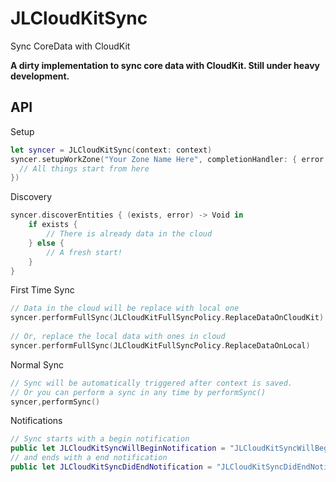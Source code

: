 # JLCloudKitSync
Sync CoreData with CloudKit

__A dirty implementation to sync core data with CloudKit. Still under heavy development.__

## API

Setup

```swift
let syncer = JLCloudKitSync(context: context)
syncer.setupWorkZone("Your Zone Name Here", completionHandler: { error -> Void in
  // All things start from here
})
```

Discovery

```swift
syncer.discoverEntities { (exists, error) -> Void in
	if exists {
		// There is already data in the cloud
	} else {
		// A fresh start!
	}
}
```

First Time Sync

```swift
// Data in the cloud will be replace with local one
syncer.performFullSync(JLCloudKitFullSyncPolicy.ReplaceDataOnCloudKit)
	
// Or, replace the local data with ones in cloud
syncer.performFullSync(JLCloudKitFullSyncPolicy.ReplaceDataOnLocal)
```

Normal Sync

```swift
// Sync will be automatically triggered after context is saved.
// Or you can perform a sync in any time by performSync()
syncer,performSync()
```
	
Notifications

```swift
// Sync starts with a begin notification
public let JLCloudKitSyncWillBeginNotification = "JLCloudKitSyncWillBeginNotification"
// and ends with a end notification
public let JLCloudKitSyncDidEndNotification = "JLCloudKitSyncDidEndNotification"
```
	

